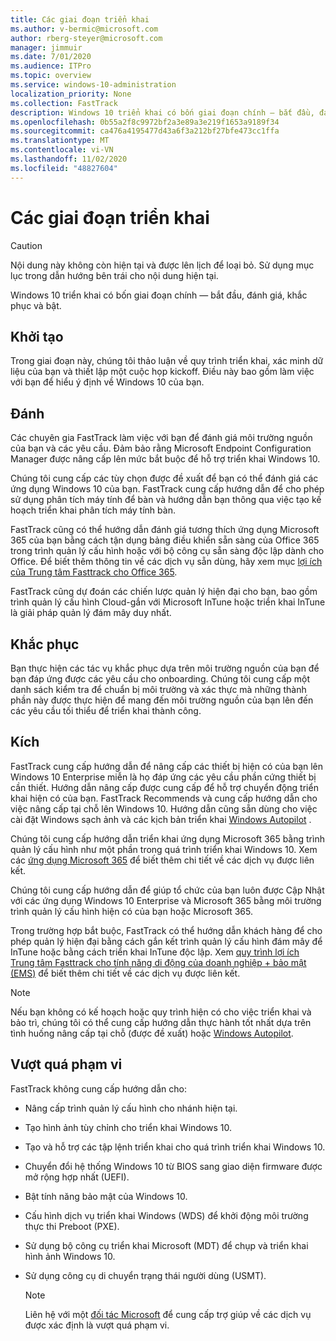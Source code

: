 ```yaml
---
title: Các giai đoạn triển khai
ms.author: v-bermic@microsoft.com
author: rberg-steyer@microsoft.com
manager: jimmuir
ms.date: 7/01/2020
ms.audience: ITPro
ms.topic: overview
ms.service: windows-10-administration
localization_priority: None
ms.collection: FastTrack
description: Windows 10 triển khai có bốn giai đoạn chính — bắt đầu, đánh giá, khắc phục và bật.
ms.openlocfilehash: 0b55a2f8c9972bf2a3e89a3e219f1653a9189f34
ms.sourcegitcommit: ca476a4195477d43a6f3a212bf27bfe473cc1ffa
ms.translationtype: MT
ms.contentlocale: vi-VN
ms.lasthandoff: 11/02/2020
ms.locfileid: "48827604"
---
```

# <a name="onboarding-phases"></a>Các giai đoạn triển khai

> [!CAUTION]
> Nội dung này không còn hiện tại và được lên lịch để loại bỏ. Sử dụng mục lục trong dẫn hướng bên trái cho nội dung hiện tại.

Windows 10 triển khai có bốn giai đoạn chính — bắt đầu, đánh giá, khắc phục và bật.

## <a name="initiate"></a>Khởi tạo

Trong giai đoạn này, chúng tôi thảo luận về quy trình triển khai, xác minh dữ liệu của bạn và thiết lập một cuộc họp kickoff. Điều này bao gồm làm việc với bạn để hiểu ý định về Windows 10 của bạn.

## <a name="assess"></a>Đánh

Các chuyên gia FastTrack làm việc với bạn để đánh giá môi trường nguồn của bạn và các yêu cầu. Đảm bảo rằng Microsoft Endpoint Configuration Manager được nâng cấp lên mức bắt buộc để hỗ trợ triển khai Windows 10. 

Chúng tôi cung cấp các tùy chọn được đề xuất để bạn có thể đánh giá các ứng dụng Windows 10 của bạn. FastTrack cung cấp hướng dẫn để cho phép sử dụng phân tích máy tính để bàn và hướng dẫn bạn thông qua việc tạo kế hoạch triển khai phân tích máy tính bàn.

FastTrack cũng có thể hướng dẫn đánh giá tương thích ứng dụng Microsoft 365 của bạn bằng cách tận dụng bảng điều khiển sẵn sàng của Office 365 trong trình quản lý cấu hình hoặc với bộ công cụ sẵn sàng độc lập dành cho Office. Để biết thêm thông tin về các dịch vụ sẵn dùng, hãy xem mục [lợi ích của Trung tâm Fasttrack cho Office 365](O365-fasttrack-benefit-for-office-365.md). 

FastTrack cũng dự đoán các chiến lược quản lý hiện đại cho bạn, bao gồm trình quản lý cấu hình Cloud-gắn với Microsoft InTune hoặc triển khai InTune là giải pháp quản lý đám mây duy nhất.

## <a name="remediate"></a>Khắc phục

Bạn thực hiện các tác vụ khắc phục dựa trên môi trường nguồn của bạn để bạn đáp ứng được các yêu cầu cho onboarding. Chúng tôi cung cấp một danh sách kiểm tra để chuẩn bị môi trường và xác thực mà những thành phần này được thực hiện để mang đến môi trường nguồn của bạn lên đến các yêu cầu tối thiểu để triển khai thành công. 

## <a name="enable"></a>Kích

FastTrack cung cấp hướng dẫn để nâng cấp các thiết bị hiện có của bạn lên Windows 10 Enterprise miễn là họ đáp ứng các yêu cầu phần cứng thiết bị cần thiết. Hướng dẫn nâng cấp được cung cấp để hỗ trợ chuyển động triển khai hiện có của bạn. FastTrack Recommends và cung cấp hướng dẫn cho việc nâng cấp tại chỗ lên Windows 10. Hướng dẫn cũng sẵn dùng cho việc cài đặt Windows sạch ảnh và các kịch bản triển khai [Windows Autopilot](EMS-onboarding-phases.md#windows-autopilot) . 

Chúng tôi cung cấp hướng dẫn triển khai ứng dụng Microsoft 365 bằng trình quản lý cấu hình như một phần trong quá trình triển khai Windows 10. Xem các [ứng dụng Microsoft 365](O365-onboarding-and-migration.md#microsoft-365-apps) để biết thêm chi tiết về các dịch vụ được liên kết.

Chúng tôi cung cấp hướng dẫn để giúp tổ chức của bạn luôn được Cập Nhật với các ứng dụng Windows 10 Enterprise và Microsoft 365 bằng môi trường trình quản lý cấu hình hiện có của bạn hoặc Microsoft 365.

Trong trường hợp bắt buộc, FastTrack có thể hướng dẫn khách hàng để cho phép quản lý hiện đại bằng cách gắn kết trình quản lý cấu hình đám mây để InTune hoặc bằng cách triển khai InTune độc lập. Xem [quy trình lợi ích Trung tâm Fasttrack cho tính năng di động của doanh nghiệp + bảo mật (EMS)](EMS-fasttrack-process.md) để biết thêm chi tiết về các dịch vụ được liên kết.

> [!NOTE]
> Nếu bạn không có kế hoạch hoặc quy trình hiện có cho việc triển khai và bảo trì, chúng tôi có thể cung cấp hướng dẫn thực hành tốt nhất dựa trên tình huống nâng cấp tại chỗ (được đề xuất) hoặc [Windows Autopilot](EMS-onboarding-phases.md#windows-autopilot).

## <a name="out-of-scope"></a>Vượt quá phạm vi

FastTrack không cung cấp hướng dẫn cho:

- Nâng cấp trình quản lý cấu hình cho nhánh hiện tại.
- Tạo hình ảnh tùy chỉnh cho triển khai Windows 10.
- Tạo và hỗ trợ các tập lệnh triển khai cho quá trình triển khai Windows 10.
- Chuyển đổi hệ thống Windows 10 từ BIOS sang giao diện firmware được mở rộng hợp nhất (UEFI).
- Bật tính năng bảo mật của Windows 10. 
- Cấu hình dịch vụ triển khai Windows (WDS) để khởi động môi trường thực thi Preboot (PXE).
- Sử dụng bộ công cụ triển khai Microsoft (MDT) để chụp và triển khai hình ảnh Windows 10.
- Sử dụng công cụ di chuyển trạng thái người dùng (USMT).

  > [!NOTE]
  > Liên hệ với một [đối tác Microsoft](https://go.microsoft.com/fwlink/?linkid=2080150) để cung cấp trợ giúp về các dịch vụ được xác định là vượt quá phạm vi.

 